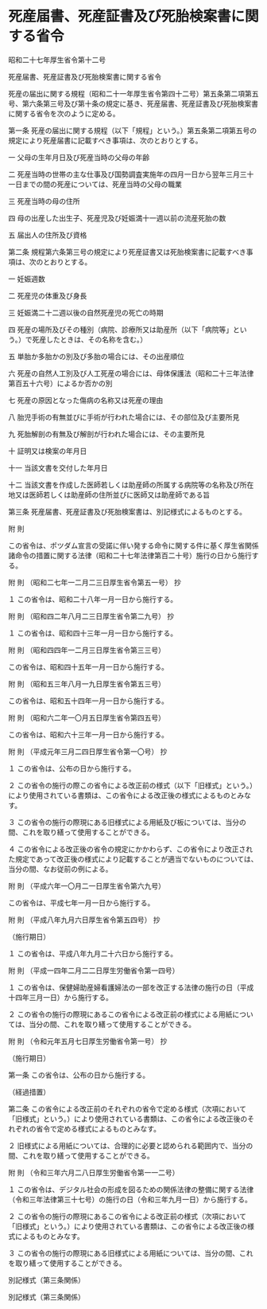 # 死産届書、死産証書及び死胎検案書に関する省令

昭和二十七年厚生省令第十二号

死産届書、死産証書及び死胎検案書に関する省令

死産の届出に関する規程（昭和二十一年厚生省令第四十二号）第五条第二項第五号、第六条第三号及び第十条の規定に基き、死産届書、死産証書及び死胎検案書に関する省令を次のように定める。

第一条 死産の届出に関する規程（以下「規程」という。）第五条第二項第五号の規定により死産届書に記載すべき事項は、次のとおりとする。

一 父母の生年月日及び死産当時の父母の年齢

二 死産当時の世帯の主な仕事及び国勢調査実施年の四月一日から翌年三月三十一日までの間の死産については、死産当時の父母の職業

三 死産当時の母の住所

四 母の出産した出生子、死産児及び妊娠満十一週以前の流産死胎の数

五 届出人の住所及び資格

第二条 規程第六条第三号の規定により死産証書又は死胎検案書に記載すべき事項は、次のとおりとする。

一 妊娠週数

二 死産児の体重及び身長

三 妊娠満二十二週以後の自然死産児の死亡の時期

四 死産の場所及びその種別（病院、診療所又は助産所（以下「病院等」という。）で死産したときは、その名称を含む。）

五 単胎か多胎かの別及び多胎の場合には、その出産順位

六 死産の自然人工別及び人工死産の場合には、母体保護法（昭和二十三年法律第百五十六号）によるか否かの別

七 死産の原因となった傷病の名称又は死産の理由

八 胎児手術の有無並びに手術が行われた場合には、その部位及び主要所見

九 死胎解剖の有無及び解剖が行われた場合には、その主要所見

十 証明又は検案の年月日

十一 当該文書を交付した年月日

十二 当該文書を作成した医師若しくは助産師の所属する病院等の名称及び所在地又は医師若しくは助産師の住所並びに医師又は助産師である旨

第三条 死産届書、死産証書及び死胎検案書は、別記様式によるものとする。

附 則

この省令は、ポツダム宣言の受諾に伴い発する命令に関する件に基く厚生省関係諸命令の措置に関する法律（昭和二十七年法律第百二十号）施行の日から施行する。

附 則 （昭和二七年一二月二三日厚生省令第五一号） 抄

１ この省令は、昭和二十八年一月一日から施行する。

附 則 （昭和四二年八月二三日厚生省令第二九号） 抄

１ この省令は、昭和四十三年一月一日から施行する。

附 則 （昭和四四年一二月三日厚生省令第三三号）

この省令は、昭和四十五年一月一日から施行する。

附 則 （昭和五三年八月一九日厚生省令第五三号）

この省令は、昭和五十四年一月一日から施行する。

附 則 （昭和六二年一〇月五日厚生省令第四五号）

この省令は、昭和六十三年一月一日から施行する。

附 則 （平成元年三月二四日厚生省令第一〇号） 抄

１ この省令は、公布の日から施行する。

２ この省令の施行の際この省令による改正前の様式（以下「旧様式」という。）により使用されている書類は、この省令による改正後の様式によるものとみなす。

３ この省令の施行の際現にある旧様式による用紙及び板については、当分の間、これを取り繕って使用することができる。

４ この省令による改正後の省令の規定にかかわらず、この省令により改正された規定であって改正後の様式により記載することが適当でないものについては、当分の間、なお従前の例による。

附 則 （平成六年一〇月二一日厚生省令第六九号）

この省令は、平成七年一月一日から施行する。

附 則 （平成八年九月六日厚生省令第五四号） 抄

（施行期日）

１ この省令は、平成八年九月二十六日から施行する。

附 則 （平成一四年二月二二日厚生労働省令第一四号）

１ この省令は、保健婦助産婦看護婦法の一部を改正する法律の施行の日（平成十四年三月一日）から施行する。

２ この省令の施行の際現にあるこの省令による改正前の様式による用紙については、当分の間、これを取り繕って使用することができる。

附 則 （令和元年五月七日厚生労働省令第一号） 抄

（施行期日）

第一条 この省令は、公布の日から施行する。

（経過措置）

第二条 この省令による改正前のそれぞれの省令で定める様式（次項において「旧様式」という。）により使用されている書類は、この省令による改正後のそれぞれの省令で定める様式によるものとみなす。

２ 旧様式による用紙については、合理的に必要と認められる範囲内で、当分の間、これを取り繕って使用することができる。

附 則 （令和三年六月二八日厚生労働省令第一一二号）

１ この省令は、デジタル社会の形成を図るための関係法律の整備に関する法律（令和三年法律第三十七号）の施行の日（令和三年九月一日）から施行する。

２ この省令の施行の際現にあるこの省令による改正前の様式（次項において「旧様式」という。）により使用されている書類は、この省令による改正後の様式によるものとみなす。

３ この省令の施行の際現にある旧様式による用紙については、当分の間、これを取り繕って使用することができる。

別記様式（第三条関係）

[](/./pict/2FH00000052713.pdf)

別記様式（第三条関係）

[](/./pict/2FH00000025157.pdf)
